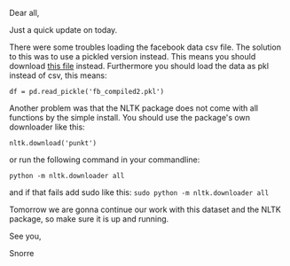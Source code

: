 Dear all, 

Just a quick update on today. 

There were some troubles loading the facebook data csv file. The solution to this was to use a pickled version instead. 
This means you should download [this file](https://dl.dropboxusercontent.com/u/5572785/fb_compiled2.pkl) instead.
Furthermore you should load the data as pkl instead of csv, this means:

`df = pd.read_pickle('fb_compiled2.pkl')`

Another problem was that the NLTK package does not come with all functions by the simple install. 
You should use the package's own downloader like this:

`nltk.download('punkt')`

or run the following command in your commandline:

`python -m nltk.downloader all`

and if that fails add sudo like this:
`sudo python -m nltk.downloader all`

Tomorrow we are gonna continue our work with this dataset and the NLTK package, so make sure it is up and running.

See you, 

Snorre

